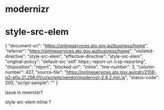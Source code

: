 # modernizr
# style-src-elem 

{
  "document-uri": "https://onlineservices.ato.gov.au/business/home",
  "referrer": "https://onlineservices.ato.gov.au/business/home",
  "violated-directive": "style-src-elem",
  "effective-directive": "style-src-elem",
  "original-policy": "default-src 'self' https:; report-uri /csp-reporting",
  "disposition": "report",
  "blocked-uri": "inline",
  "line-number": 3,
  "column-number": 427,
  "source-file": "https://onlineservices.ato.gov.au/cdn/2108-q2-efix.21.256.01/ui/scripts/vendor/modernizr-2.6.2.min.js",
  "status-code": 200,
  "script-sample": ""
}

issue in moernizr?

style-src-elem inline ?
